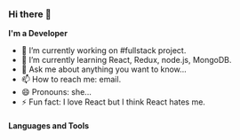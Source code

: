 ### Hi there 👋


**I'm a Developer** 

- 🔭 I’m currently working on #fullstack project.
- 🌱 I’m currently learning React, Redux, node.js, MongoDB.
- 💬 Ask me about anything you want to know...
- 📫 How to reach me: email.
- 😄 Pronouns: she...
- ⚡ Fun fact: I love React but I think React hates me.

<h4>Languages and Tools<h4>
